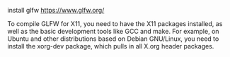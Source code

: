 install glfw https://www.glfw.org/


To compile GLFW for X11, you need to have the X11 packages installed, as well as the basic development tools like GCC and make. For example, on Ubuntu and other distributions based on Debian GNU/Linux, you need to install the xorg-dev package, which pulls in all X.org header packages.
